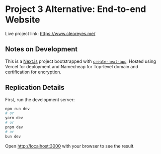 # Project 3 Alternative: End-to-end Website

Live project link: https://www.cleoreyes.me/

## Notes on Development

This is a [Next.js](https://nextjs.org) project bootstrapped with [`create-next-app`](https://nextjs.org/docs/app/api-reference/cli/create-next-app).
Hosted using Vercel for deployment and Namecheap for Top-level domain and certification for encryption.

## Replication Details

First, run the development server:

```bash
npm run dev
# or
yarn dev
# or
pnpm dev
# or
bun dev
```

Open [http://localhost:3000](http://localhost:3000) with your browser to see the result.

